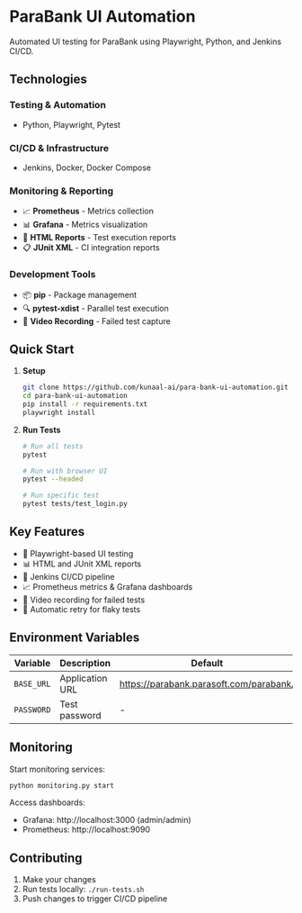 # ParaBank UI Automation

Automated UI testing for ParaBank using Playwright, Python, and Jenkins CI/CD.

## Technologies

### Testing & Automation
- Python, Playwright, Pytest

### CI/CD & Infrastructure
- Jenkins, Docker, Docker Compose

### Monitoring & Reporting
- 📈 **Prometheus** - Metrics collection
- 📊 **Grafana** - Metrics visualization
- 📝 **HTML Reports** - Test execution reports
- 📋 **JUnit XML** - CI integration reports

### Development Tools
- 📦 **pip** - Package management
- 🔍 **pytest-xdist** - Parallel test execution
- 🎥 **Video Recording** - Failed test capture

## Quick Start

1. **Setup**
   ```bash
   git clone https://github.com/kunaal-ai/para-bank-ui-automation.git
   cd para-bank-ui-automation
   pip install -r requirements.txt
   playwright install
   ```

2. **Run Tests**
   ```bash
   # Run all tests
   pytest

   # Run with browser UI
   pytest --headed

   # Run specific test
   pytest tests/test_login.py
   ```

## Key Features

- 🧪 Playwright-based UI testing
- 📊 HTML and JUnit XML reports
- 🔄 Jenkins CI/CD pipeline
- 📈 Prometheus metrics & Grafana dashboards
- 🎥 Video recording for failed tests
- 🔁 Automatic retry for flaky tests


## Environment Variables

| Variable | Description | Default |
|----------|-------------|---------|
| `BASE_URL` | Application URL | https://parabank.parasoft.com/parabank/ |
| `PASSWORD` | Test password | - |

## Monitoring

Start monitoring services:
```bash
python monitoring.py start
```

Access dashboards:
- Grafana: http://localhost:3000 (admin/admin)
- Prometheus: http://localhost:9090

## Contributing

1. Make your changes
2. Run tests locally: `./run-tests.sh`
3. Push changes to trigger CI/CD pipeline